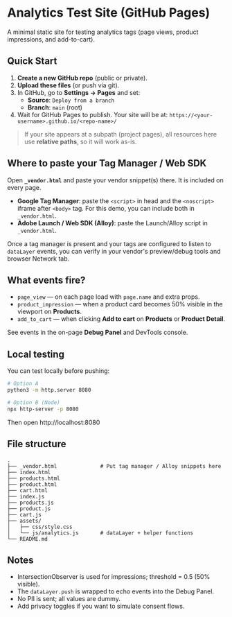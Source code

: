 
# Analytics Test Site (GitHub Pages)

A minimal static site for testing analytics tags (page views, product impressions, and add-to-cart).

## Quick Start

1. **Create a new GitHub repo** (public or private).
2. **Upload these files** (or push via git).
3. In GitHub, go to **Settings → Pages** and set:
   - **Source**: `Deploy from a branch`
   - **Branch**: `main` (root)
4. Wait for GitHub Pages to publish. Your site will be at:
   `https://<your-username>.github.io/<repo-name>/`

> If your site appears at a subpath (project pages), all resources here use **relative paths**, so it will work as-is.

## Where to paste your Tag Manager / Web SDK

Open **`_vendor.html`** and paste your vendor snippet(s) there. It is included on every page.

- **Google Tag Manager**: paste the `<script>` in head and the `<noscript>` iframe after `<body>` tag. For this demo, you can include both in `_vendor.html`.
- **Adobe Launch / Web SDK (Alloy)**: paste the Launch/Alloy script in `_vendor.html`.

Once a tag manager is present and your tags are configured to listen to `dataLayer` events, you can verify in your vendor's preview/debug tools and browser Network tab.

## What events fire?

- `page_view` — on each page load with `page.name` and extra props.
- `product_impression` — when a product card becomes 50% visible in the viewport on **Products**.
- `add_to_cart` — when clicking **Add to cart** on **Products** or **Product Detail**.

See events in the on-page **Debug Panel** and DevTools console.

## Local testing

You can test locally before pushing:

```bash
# Option A
python3 -m http.server 8080

# Option B (Node)
npx http-server -p 8080
```

Then open http://localhost:8080

## File structure

```
.
├── _vendor.html              # Put tag manager / Alloy snippets here
├── index.html
├── products.html
├── product.html
├── cart.html
├── index.js
├── products.js
├── product.js
├── cart.js
├── assets/
│   ├── css/style.css
│   └── js/analytics.js       # dataLayer + helper functions
└── README.md
```

## Notes

- IntersectionObserver is used for impressions; threshold = 0.5 (50% visible).
- The `dataLayer.push` is wrapped to echo events into the Debug Panel.
- No PII is sent; all values are dummy.
- Add privacy toggles if you want to simulate consent flows.
